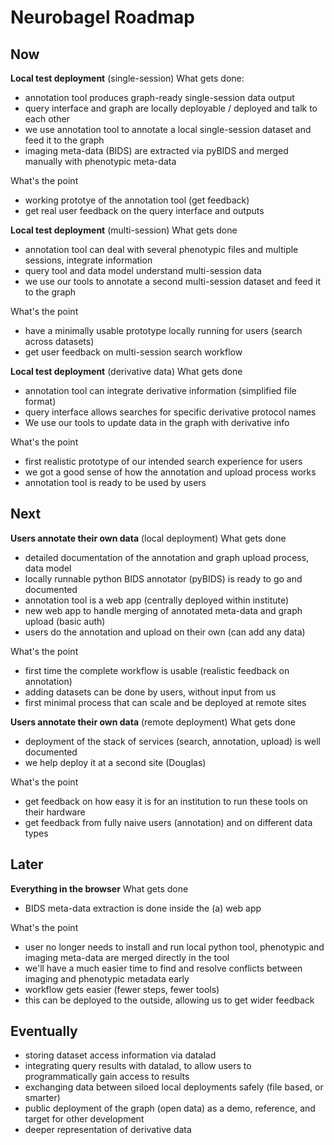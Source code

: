 # Neurobagel Roadmap

## Now

**Local test deployment** (single-session)
What gets done:

- annotation tool produces graph-ready single-session data output
- query interface and graph are locally deployable / deployed and talk to each other
- we use annotation tool to annotate a local single-session dataset and feed it to the graph
- imaging meta-data (BIDS) are extracted via pyBIDS and merged manually with phenotypic meta-data

What's the point

- working prototye of the annotation tool (get feedback)
- get real user feedback on the query interface and outputs

**Local test deployment** (multi-session)
What gets done

- annotation tool can deal with several phenotypic files and multiple sessions, integrate information
- query tool and data model understand multi-session data
- we use our tools to annotate a second multi-session dataset and feed it to the graph

What's the point

- have a minimally usable prototype locally running for users (search across datasets)
- get user feedback on multi-session search workflow

**Local test deployment** (derivative data)
What gets done

- annotation tool can integrate derivative information (simplified file format)
- query interface allows searches for specific derivative protocol names
- We use our tools to update data in the graph with derivative info

What's the point

- first realistic prototype of our intended search experience for users
- we got a good sense of how the annotation and upload process works
- annotation tool is ready to be used by users

## Next

**Users annotate their own data** (local deployment)
What gets done

- detailed documentation of the annotation and graph upload process, data model
- locally runnable python BIDS annotator (pyBIDS) is ready to go and documented
- annotation tool is a web app (centrally deployed within institute)
- new web app to handle merging of annotated meta-data and graph upload (basic auth)
- users do the annotation and upload on their own (can add any data)

What's the point

- first time the complete workflow is usable (realistic feedback on annotation)
- adding datasets can be done by users, without input from us
- first minimal process that can scale and be deployed at remote sites

**Users annotate their own data** (remote deployment)
What gets done

- deployment of the stack of services (search, annotation, upload) is well documented
- we help deploy it at a second site (Douglas)

What's the point

- get feedback on how easy it is for an institution to run these tools on their hardware
- get feedback from fully naive users (annotation) and on different data types

## Later

**Everything in the browser**
What gets done

- BIDS meta-data extraction is done inside the (a) web app

What's the point

- user no longer needs to install and run local python tool, phenotypic and imaging meta-data are merged directly in the tool
- we'll have a much easier time to find and resolve conflicts between imaging and phenotypic metadata early
- workflow gets easier (fewer steps, fewer tools)
- this can be deployed to the outside, allowing us to get wider feedback

## Eventually

- storing dataset access information via datalad
- integrating query results with datalad, to allow users to programmatically gain access to results
- exchanging data between siloed local deployments safely (file based, or smarter)
- public deployment of the graph (open data) as a demo, reference, and target for other development
- deeper representation of derivative data
